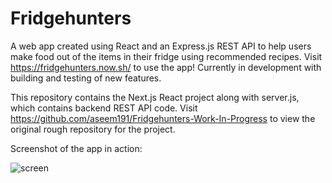 # Fridgehunters
A web app created using React and an Express.js REST API to help users make food out of the items in their fridge using recommended recipes. Visit https://fridgehunters.now.sh/ to use the app! Currently in development with building and testing of new features.

This repository contains the Next.js React project along with server.js, which contains backend REST API code. Visit https://github.com/aseem191/Fridgehunters-Work-In-Progress to view the original rough repository for the project.

Screenshot of the app in action:

![screen](https://github.com/aseem191/Fridgehunters-Work-In-Progress/blob/master/fridgehuntersmainpage.PNG)
